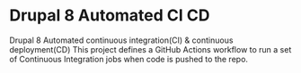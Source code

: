 # Drupal 8 Automated CI CD
Drupal 8 Automated continuous integration(CI) &amp; continuous deployment(CD)
This project defines a GitHub Actions workflow to run a set of Continuous Integration jobs when code is pushed to the repo.


##